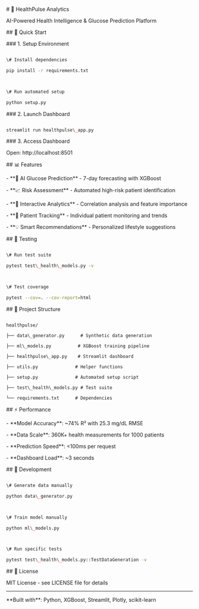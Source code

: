 \# 🏥 HealthPulse Analytics



AI-Powered Health Intelligence \& Glucose Prediction Platform



\## 🚀 Quick Start



\### 1. Setup Environment

```bash

\# Install dependencies

pip install -r requirements.txt



\# Run automated setup

python setup.py

```



\### 2. Launch Dashboard

```bash

streamlit run healthpulse\_app.py

```



\### 3. Access Dashboard

Open: http://localhost:8501



\## 📊 Features



\- \*\*🔮 AI Glucose Prediction\*\* - 7-day forecasting with XGBoost

\- \*\*📈 Risk Assessment\*\* - Automated high-risk patient identification  

\- \*\*🎯 Interactive Analytics\*\* - Correlation analysis and feature importance

\- \*\*👤 Patient Tracking\*\* - Individual patient monitoring and trends

\- \*\*💡 Smart Recommendations\*\* - Personalized lifestyle suggestions



\## 🧪 Testing



```bash

\# Run test suite

pytest test\_health\_models.py -v



\# Test coverage

pytest --cov=. --cov-report=html

```



\## 📁 Project Structure



```

healthpulse/

├── data\_generator.py      # Synthetic data generation

├── ml\_models.py          # XGBoost training pipeline  

├── healthpulse\_app.py    # Streamlit dashboard

├── utils.py              # Helper functions

├── setup.py              # Automated setup script

├── test\_health\_models.py # Test suite

└── requirements.txt      # Dependencies

```



\## ⚡ Performance



\- \*\*Model Accuracy\*\*: ~74% R² with 25.3 mg/dL RMSE

\- \*\*Data Scale\*\*: 360K+ health measurements for 1000 patients

\- \*\*Prediction Speed\*\*: <100ms per request

\- \*\*Dashboard Load\*\*: ~3 seconds



\## 🔧 Development



```bash

\# Generate data manually

python data\_generator.py



\# Train model manually  

python ml\_models.py



\# Run specific tests

pytest test\_health\_models.py::TestDataGeneration -v

```



\## 📝 License



MIT License - see LICENSE file for details



---



\*\*Built with\*\*: Python, XGBoost, Streamlit, Plotly, scikit-learn

